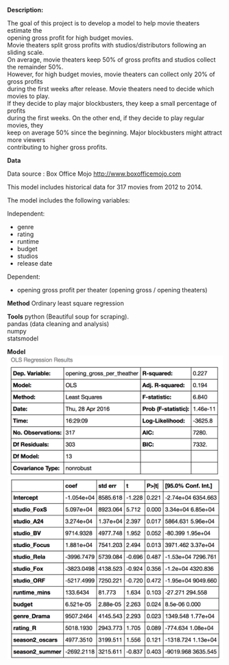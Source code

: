 **Description:**

The goal of this project is to develop a model to help movie theaters estimate the   
opening gross profit for high budget movies.      
Movie theaters split gross profits with studios/distributors following an sliding scale.     
On average, movie theaters keep 50% of gross profits and studios collect the remainder 50%.    
However, for high budget movies, movie theaters can collect only 20% of gross profits    
during the first weeks after release.  Movie theaters need to decide which movies to play.  
If they decide to play major blockbusters, they keep a small percentage of profits  
during the first weeks.  On the other end, if they decide to play regular movies, they  
keep on average 50% since the beginning.  Major blockbusters might attract more viewers  
contributing to higher gross profits.


**Data**

Data source : Box Office Mojo
http://www.boxofficemojo.com  

This model includes historical data for 317 movies from 2012 to 2014. 

The model includes the following variables:  

Independent:  
* genre
* rating
* runtime 
* budget
* studios
* release date

Dependent:
* opening gross profit per theater (opening gross / opening theaters)


**Method**
Ordinary least square regression  

**Tools**
python (Beautiful soup for scraping).  
pandas (data cleaning and analysis)  
numpy  
statsmodel

**Model**  
<img src="ols_model_1.png">  
<img src="ols_model_2.png">  
  












   







